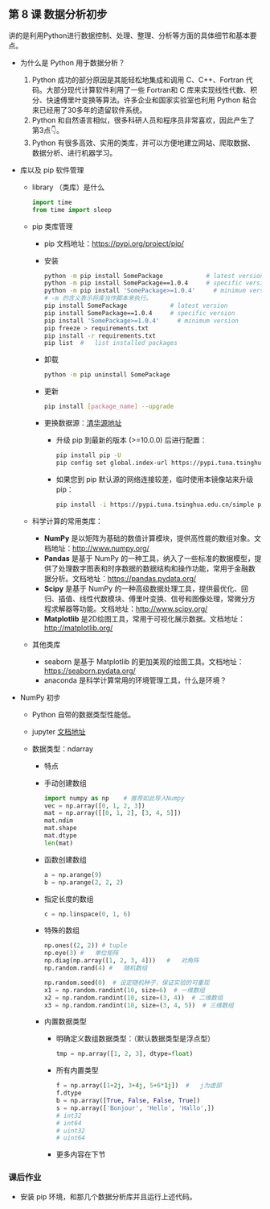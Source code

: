 ## 第 8 课 数据分析初步

讲的是利用Python进行数据控制、处理、整理、分析等方面的具体细节和基本要点。

- 为什么是 Python 用于数据分析？

  1. Python 成功的部分原因是其能轻松地集成和调用 C、C++、Fortran 代码。大部分现代计算软件利用了一些 Fortran和 C 库来实现线性代数、积分、快速傅里叶变换等算法。许多企业和国家实验室也利用 Python 粘合来已经用了30多年的遗留软件系统。
  2. Python 和自然语言相似，很多科研人员和程序员非常喜欢，因此产生了第3点👇。
  3. Python 有很多高效、实用的类库，并可以方便地建立网站、爬取数据、数据分析、进行机器学习。

- 库以及 pip 软件管理

  - library （类库）是什么

    ```python
    import time
    from time import sleep
    ```

  - pip 类库管理

    - pip 文档地址：https://pypi.org/project/pip/

    - 安装

      ```bash
      python -m pip install SomePackage            # latest version
      python -m pip install SomePackage==1.0.4     # specific version
      python -m pip install 'SomePackage>=1.0.4'     # minimum version
      #	-m 的含义表示将库当作脚本来执行。
      pip install SomePackage            # latest version
      pip install SomePackage==1.0.4     # specific version
      pip install 'SomePackage>=1.0.4'     # minimum version
      pip freeze > requirements.txt
      pip install -r requirements.txt
      pip list	#	list installed packages
      ```

    - 卸载

      ```bash
      python -m pip uninstall SomePackage
      ```

    - 更新 

      ```bash
      pip install [package_name] --upgrade
      ```

    - 更换数据源：[清华源地址](https://mirrors.tuna.tsinghua.edu.cn/help/pypi/)

      - 升级 pip 到最新的版本 (>=10.0.0) 后进行配置：

        ```bash
        pip install pip -U
        pip config set global.index-url https://pypi.tuna.tsinghua.edu.cn/simple
        ```

      - 如果您到 pip 默认源的网络连接较差，临时使用本镜像站来升级 pip：

        ```bash
        pip install -i https://pypi.tuna.tsinghua.edu.cn/simple pip -U
        ```

  - 科学计算的常用类库：

    - **NumPy** 是以矩阵为基础的数值计算模块，提供高性能的数组对象。文档地址：http://www.numpy.org/
    - **Pandas** 是基于 NumPy 的一种工具，纳入了一些标准的数据模型，提供了处理数字图表和时序数据的数据结构和操作功能，常用于金融数据分析。文档地址：https://pandas.pydata.org/
    - **Scipy** 是基于 NumPy 的一种高级数据处理工具，提供最优化、回归、插值、线性代数模块、傅里叶变换、信号和图像处理，常微分方程求解器等功能。文档地址：http://www.scipy.org/
    - **Matplotlib** 是2D绘图工具，常用于可视化展示数据。文档地址：http://matplotlib.org/
    
  - 其他类库

    - seaborn 是基于 Matplotlib 的更加美观的绘图工具。文档地址：https://seaborn.pydata.org/
    - anaconda 是科学计算常用的环境管理工具，什么是环境？

- NumPy 初步

  - Python 自带的数据类型性能低。

  - jupyter [文档地址](https://jupyter.org/documentation)

  - 数据类型：ndarray

    - 特点

    - 手动创建数组

      ```python
      import numpy as np	# 推荐如此导入Numpy
      vec = np.array([0, 1, 2, 3])
      mat = np.array([[0, 1, 2], [3, 4, 5]])
      mat.ndim
      mat.shape
      mat.dtype
      len(mat)    
      ```

    - 函数创建数组

      ```python
      a = np.arange(9)
      b = np.arange(2, 2, 2)
      
      ```

    - 指定长度的数组

      ```python
      c = np.linspace(0, 1, 6) 
      ```

    - 特殊的数组

      ```python
      np.ones((2, 2)) # tuple
      np.eye(3)	#	单位矩阵
      np.diag(np.array([1, 2, 3, 4]))	#	对角阵
      np.random.rand(4) #	随机数组
      
      np.random.seed(0)  # 设定随机种子，保证实验的可重现
      x1 = np.random.randint(10, size=6)  # 一维数组
      x2 = np.random.randint(10, size=(3, 4))  # 二维数组
      x3 = np.random.randint(10, size=(3, 4, 5))  # 三维数组
      ```

    - 内置数据类型

        - 明确定义数组数据类型：（默认数据类型是浮点型）

          ```python
          tmp = np.array([1, 2, 3], dtype=float)
          ```

      - 所有内置类型

        ```python
        f = np.array([1+2j, 3+4j, 5+6*1j])	#	j为虚部
        f.dtype
        b = np.array([True, False, False, True])
        s = np.array(['Bonjour', 'Hello', 'Hallo',])
        # int32
        # int64
        # uint32
        # uint64
        ```

      - 更多内容在下节

### 课后作业

- 安装 pip 环境，和那几个数据分析库并且运行上述代码。